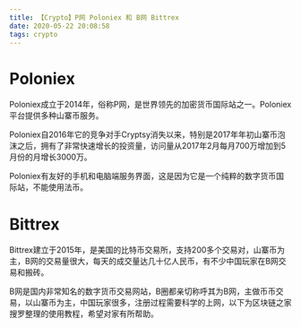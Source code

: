 ```yaml
---
title: 【Crypto】P网 Poloniex 和 B网 Bittrex
date: 2020-05-22 20:08:58
tags: crypto
---
```


# Poloniex

Poloniex成立于2014年，俗称P网，是世界领先的加密货币国际站之一。Poloniex平台提供多种山寨币服务。

Poloniex自2016年它的竞争对手Cryptsy消失以来，特别是2017年年初山寨币泡沫之后，拥有了非常快速增长的投资量，访问量从2017年2月每月700万增加到5月份的月增长3000万。

Poloniex有友好的手机和电脑端服务界面，这是因为它是一个纯粹的数字货币国际站，不能使用法币。

# Bittrex

Bittrex建立于2015年，是美国的比特币交易所，支持200多个交易对，山寨币为主，B网的交易量很大，每天的成交量达几十亿人民币，有不少中国玩家在B网交易和搬砖。

B网是国内非常知名的数字货币交易网站，B圈都亲切称呼其为B网，主做币币交易，以山寨币为主，中国玩家很多，注册过程需要科学的上网，以下为区块链之家搜罗整理的使用教程，希望对家有所帮助。
